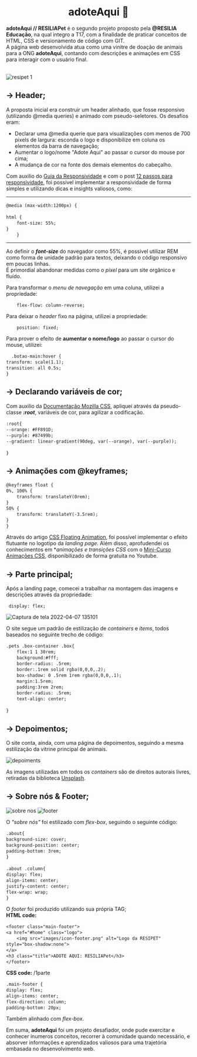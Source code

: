 <h1 align="center">adoteAqui 🐾</h1>

**adoteAqui // RESILIAPet** é o segundo projeto proposto pela **@RESILIA Educação**, na qual integro a T17, com a finalidade de praticar conceitos de HTML, CSS e versionamento de código com GIT. <br>
A página web desenvolvida atua como uma vinitre de doação de animais para a ONG **adoteAqui**, contando com descrições e animações em CSS para interagir com o usuário final. 
<br>
<br>

![resipet 1](https://user-images.githubusercontent.com/101408372/162243230-bfba693e-7820-4d79-a3e4-ca6372291ec3.png)

## → **Header;** <br>
A proposta inicial era construir um header alinhado, que fosse responsivo (utilizando @media queries) e animado com pseudo-seletores. Os desafios eram: <br> 
- Declarar uma @media querie que para visualizações com menos de 700 pixels de largura: esconda o logo e disponibilize em coluna os elementos da barra de navegação;
- Aumentar o logo/nome "Adote Aqui" ao passar o cursor do mouse por cima;
- A mudança de cor na fonte dos demais elementos do cabeçalho.

Com auxilio do [Guia da Responsividade](https://kinsta.com/pt/blog/design-responsivo-web/) e com o post [12 passos para responsividade](https://www.linkedin.com/feed/update/urn:li:activity:6916716250224046081/), foi possivel implementar a responsividade de forma simples e utilizando dicas e insights valiosos, como: 
<hr>

    @media (max-width:1200px) {

    html {
        font-size: 55%;
    }
        }
<hr>

Ao definir o ***font-size*** do navegador como 55%, é possivel utilizar REM como forma de unidade padrão para textos, deixando o código responsivo em poucas linhas.  <br>
É primordial abandonar medidas como o *pixel* para um site orgânico e fluído. <br>

Para transformar o *menu de navegação* em uma coluna, utilizei a propriedade: <br>
 
        flex-flow: column-reverse; 

Para deixar o *header* fixo na página, utilizei a propriedade: <br>

        position: fixed; 


Para prover o efeito de **aumentar o nome/logo** ao passar o cursor do mouse, utilizei: 

      .botao-main:hover {
    transform: scale(1.1);
    transition: all 0.5s;
    } 
   
## → **Declarando variáveis de cor;** <br>

Com auxilio da [Documentação Mozilla CSS](https://developer.mozilla.org/pt-BR/docs/Web/CSS/Using_CSS_custom_properties), apliquei através da pseudo-classe ***:root***, variáveis de cor, para agilizar a codificação. 

    :root{ 
    --orange: #FF891D;
    --purple: #87499b;
    --gradient: linear-gradient(90deg, var(--orange), var(--purple));
        
    }

## → **Animações com @keyframes;**

    @keyframes float {
    0%, 100% {
        transform: translateY(0rem);
    }
    50% {
        transform: translateY(-3.5rem);
    }
    }

Através do artigo [CSS Floating Animation](https://www.geeksforgeeks.org/css-floating-animation/), foi possível implementar o efeito flutuante no logotipo da *landing page*. Além disso, aprofudendei os conhecimentos em **animações e transições CSS* com o [Mini-Curso Animações CSS](https://www.youtube.com/watch?v=eTELLTacg-8&t=68s), disponibilizado de forma gratuita no Youtube. 

## → **Parte principal;** <br>
Após a landing page, comecei a trabalhar na montagem das imagens e descrições através da propriedade: <br>
 
     display: flex;


![Captura de tela 2022-04-07 135101](https://user-images.githubusercontent.com/101408372/162256080-c2ddada4-f41c-4ae5-8e4f-246afe737bcf.png)

O site segue um padrão de estilização de *containers* e *items*, todos baseados no seguinte trecho de código: 

    .pets .box-container .box{
        flex:1 1 30rem;
        background:#fff;
        border-radius: .5rem;
        border:.1rem solid rgba(0,0,0,.2);
        box-shadow: 0 .5rem 1rem rgba(0,0,0,.1);
        margin:1.5rem;
        padding:3rem 2rem;
        border-radius: .5rem;
        text-align: center;

    }
    
 ## → **Depoimentos;** 
O site conta, ainda, com uma página de depoimentos, seguindo a mesma estilização da vitrine principal de animais. 


  ![depoiments](https://user-images.githubusercontent.com/101408372/162257460-e4e07689-6499-4aa6-9a92-e381d1f9830b.png)

As imagens utilizadas em todos os *containers* são de direitos autorais livres, retiradas da biblioteca [Unsplash](https://unsplash.com/). 

## → **Sobre nós & Footer**; 

![sobre nos](https://user-images.githubusercontent.com/101408372/162258886-27be36aa-9c69-4581-9b27-fdf12e7b41a4.png)
![footer](https://user-images.githubusercontent.com/101408372/162258945-51932d37-236a-485f-83e1-19579962e5cf.png)


O *"sobre nós"* foi estilizado com *flex-box*, seguindo o seguinte código: 

    .about{
    background-size: cover;
    background-position: center;
    padding-bottom: 3rem;
    }

    .about .column{
    display: flex;
    align-items: center;
    justify-content: center;
    flex-wrap: wrap;
    }

O *footer* foi produzido utilizando sua própria TAG; <BR>
**HTML code:** 

    <footer class="main-footer">
    <a href="#home" class="logo">
        <img src="images/icon-footer.png" alt="Logo da RESIPET" style="box-shadow:none">
    </a>
    <h3 class="title">ADOTE AQUI: RESILIAPet</h3>
    </footer>    

**CSS code:** /1parte 

    .main-footer {
    display: flex;
    align-items: center;
    flex-direction: column;
    padding-bottom: 20px;

Também alinhado com *flex-box*. 

Em suma, **adoteAqui** foi um projeto desafiador, onde pude exercitar e conhecer ínumeros conceitos, recorrer à comunidade quando necessário, e absorver informações e aprendizados valiosos para uma trajetória embasada no desenvolvimento web. 













